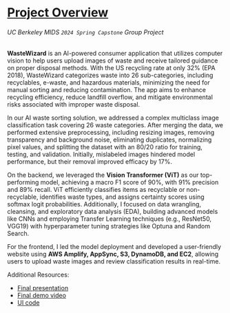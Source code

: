 # [Project Overview](https://www.ischool.berkeley.edu/projects/2024/wastewizard)
###### <i>UC Berkeley MIDS `2024 Spring Capstone` Group Project</i>

**WasteWizard** is an AI-powered consumer application that utilizes computer vision to help users upload images of waste and receive tailored guidance on proper disposal methods. With the US recycling rate at only 32% (EPA 2018), WasteWizard categorizes waste into 26 sub-categories, including recyclables, e-waste, and hazardous materials, minimizing the need for manual sorting and reducing contamination. The app aims to enhance recycling efficiency, reduce landfill overflow, and mitigate environmental risks associated with improper waste disposal.

In our AI waste sorting solution, we addressed a complex multiclass image classification task covering 26 waste categories. After merging the data, we performed extensive preprocessing, including resizing images, removing transparency and background noise, eliminating duplicates, normalizing pixel values, and splitting the dataset with an 80/20 ratio for training, testing, and validation. Initially, mislabeled images hindered model performance, but their removal improved efficacy by 17%.

On the backend, we leveraged the **Vision Transformer (ViT)** as our top-performing model, achieving a macro F1 score of 90%, with 91% precision and 89% recall. ViT efficiently classifies items as recyclable or non-recyclable, identifies waste types, and assigns certainty scores using softmax logit probabilities. Additionally, I focused on data wrangling, cleansing, and exploratory data analysis (EDA), building advanced models like CNNs and employing Transfer Learning techniques (e.g., ResNet50, VGG19) with hyperparameter tuning strategies like Optuna and Random Search.

For the frontend, I led the model deployment and developed a user-friendly website using **AWS Amplify, AppSync, S3, DynamoDB, and EC2**, allowing users to upload waste images and review classification results in real-time.

Additional Resources:
* [Final presentation](https://github.com/heesukjang/WasteWizardWithComputerVision/blob/main/Final%20Presentation.pdf)
* [Final demo video](https://www.youtube.com/watch?v=cUeJPhyFcGI&t=1s)
* [UI code](https://github.com/efficient-waste-sorting-org/ui-capstone-efficient-waste-sorting-2024/tree/main)

